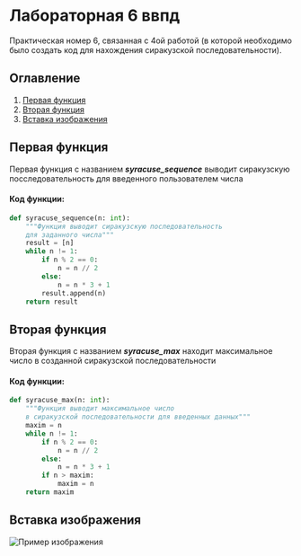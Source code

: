 # Лабораторная 6 ввпд
Практическая номер 6, связанная с 4ой работой (в которой необходимо было создать код для нахождения сиракузской последовательности). 
## Оглавление

1. [Первая функция](#Первая-функция)
2. [Вторая функция](#Вторая-функция)
3. [Вставка изображения](#Вставка-изображения)

## Первая функция
Первая функция с названием ***syracuse_sequence*** выводит  сиракузскую посследовательность для введенного пользователем числа
#### Код функции:
```python
def syracuse_sequence(n: int):
    """Функция выводит сиракузскую последовательность
    для заданного числа"""
    result = [n]
    while n != 1:
        if n % 2 == 0:
            n = n // 2
        else:
            n = n * 3 + 1
        result.append(n)
    return result
```
## Вторая функция
Вторая функция с названием ***syracuse_max*** находит максимальное число в созданной сиракузской последовательности
#### Код функции:
```python    
def syracuse_max(n: int):
    """Функция выводит максимальное число
    в сиракузской последовательности для введенных данных"""
    maxim = n
    while n != 1:
        if n % 2 == 0:
            n = n // 2
        else:
            n = n * 3 + 1
        if n > maxim:
            maxim = n
    return maxim
 ```
 ## Вставка изображения
 ![Пример изображения](https://pbs.twimg.com/media/EszK064XIAA2gmF.jpg)
